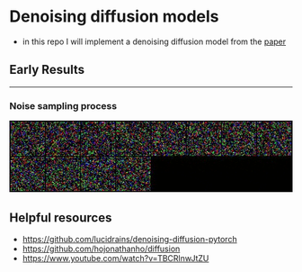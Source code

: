 # Denoising diffusion models

- in this repo I will implement a denoising diffusion model from the [paper](paper/2006.11239.pdf)

## Early Results

---
### Noise sampling process

![](results/DDPM_Uncondtional/diffusion.gif)

## Helpful resources

- https://github.com/lucidrains/denoising-diffusion-pytorch
- https://github.com/hojonathanho/diffusion
- https://www.youtube.com/watch?v=TBCRlnwJtZU
